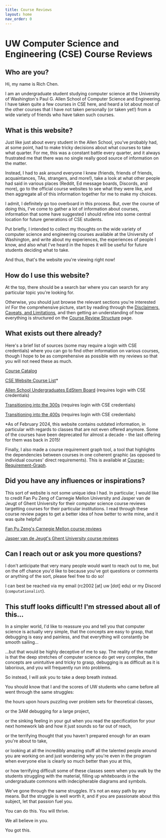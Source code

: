 ```yaml
---
title: Course Reviews
layout: home
nav_order: 0
---
```

# UW Computer Science and Engineering (CSE) Course Reviews

## Who are you?

Hi, my name is Rich Chen.

I am an undergraduate student studying computer science at the University of Washington's Paul G. Allen School of Computer Science and Engineering. I have taken quite a few courses in CSE here, and heard a lot about most of the other courses that I have not taken personally (or taken yet!) from a wide variety of friends who have taken such courses.


## What is this website?

Just like just about every student in the Allen School, you've probably had, at some point, had to make tricky decisions about what courses to take what quarter. For me, this was a constant battle every quarter, and it always frustrated me that there was no single really good source of information on the matter.

Instead, I had to ask around everyone I knew (friends, friends of friends, acquaintances, TAs, strangers, and more!), take a look at what other people had said in various places (Reddit, Ed message boards, Discords, and more), go to the official course websites to see what they were like, and then aggregate all of this information together for me to make my choices.

I admit, I definitely go too overboard in this process. But, over the course of doing this, I've come to gather a lot of information about courses, information that some have suggested I should refine into some central location for future generations of CSE students. 

Put briefly, I intended to collect my thoughts on the wide variety of computer science and engineering courses available at the University of Washington, and write about my experiences, the experiences of people I know, and also what I've heard in the hopes it will be useful for future students deciding what to take.

And thus, that's the website you're viewing right now!


## How do I use this website?

At the top, there should be a search bar where you can search for any particular topic you're looking for.

Otherwise, you should just browse the relevant sections you're interested in! For the comprehensive picture, start by reading through the [Disclaimers, Caveats, and Limitations](/10%20-%20disclaimer.md), and then getting an understanding of how everything is structured on the [Course Review Structure](/20%20-%20structure.md) page.


## What exists out there already?

Here's a brief list of sources (some may require a login with CSE credentials) where you can go to find other information on various courses, though I hope to be as comprehensive as possible with my reviews so that you will not need these as much.

[Course Catalog](https://www.washington.edu/students/crscat/cse.html)

[CSE Website Course List](https://www.cs.washington.edu/education/courses/)*

[Allen School Undergraduates EdStem Board](https://edstem.org/us/courses/488/discussion/) (requires login with CSE credentials)

[Transitioning into the 300s](https://docs.google.com/document/d/1c3R1R_P0CrpRQZh3-tGcqzkrLkrguVodU7smWTEUBg8/edit) (requires login with CSE credentials)

[Transitioning into the 400s](https://docs.google.com/document/d/1OnzbZPEo9nogJciJtxt8T7zBmW--SM9-23_zibSxoDg/edit) (requires login with CSE credentials)

\*As of February 2024, this website contains outdated information, in particular with regards to classes that are not even offered anymore. Some of the courses have been deprecated for almost a decade - the last offering for them was back in 2015!

Finally, I also made a course requirement graph tool, a tool that highlights the dependencies between courses in one coherent graphic (as opposed to individual courses' direct requirements). This is available at [Course-Requirement-Graph](https://github.com/NoxNovus/Course-Requirement-Graph).


## Did you have any influences or inspirations?
This sort of website is not some unique idea I had. In particular, I would like to credit Fan Pu Zeng of Carnegie Mellon University and Jasper van de Jeugt of Ghent University for their computer science course reviews targetting courses for their particular institutions. I read through these course review pages to get a better idea of how better to write mine, and it was quite helpful!

[Fan Pu Zeng's Carnegie Mellon course reviews](https://fanpu.io/courses/)

[Jasper van de Jeugt's Ghent University course reviews](https://jaspervdj.be/posts/2013-08-10-ugent-courses-review.html)


## Can I reach out or ask you more questions?

I don't anticipate that very many people would want to reach out to me, but on the off chance you'd like to because you've got questions or comments or anything of the sort, please feel free to do so!

I can best be reached via my email (rc2002 [at] uw [dot] edu) or my Discord (```computationalist```).


## This stuff looks difficult! I'm stressed about all of this...

In a simpler world, I'd like to reassure you and tell you that computer science is actually very simple, that the concepts are easy to grasp, that debugging is easy and painless, and that everything will constantly be smooth sailing...

...but that would be highly deceptive of me to say. The reality of the matter is that the deep stretches of computer science do get very complex, the concepts are unintuitive and tricky to grasp, debugging is as difficult as it is laborious, and you will frequently run into problems.

So instead, I will ask you to take a deep breath instead. 

You should know that I and the scores of UW students who came before all went through the same struggles: 

the hours upon hours puzzling over problem sets for theoretical classes, 

or the 3AM debugging for a large project, 

or the sinking feeling in your gut when you read the specification for your next homework lab and how it just sounds so far out of reach,

or the terrifying thought that you haven't prepared enough for an exam you're about to take,

or looking at all the incredibly amazing stuff all the talented people around you are working on and just wondering why you're even in the program when everyone else is clearly so much better than you at this,

or how terrifying difficult some of these classes seem when you walk by the students struggling with the material, filling up whiteboards in the undergraduate commons with indecipherable diagrams and symbols.

We've gone through the same struggles. It's not an easy path by any means. But the struggle is well worth it, and if you are passionate about this subject, let that passion fuel you. 

You can do this. You will thrive.

We all believe in you.

You got this.